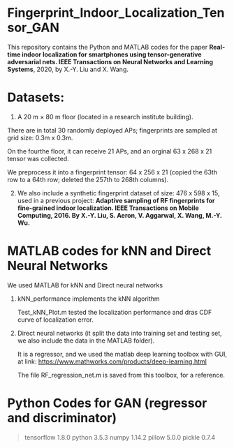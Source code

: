 # Fingerprint_Indoor_Localization_Tensor_GAN
  
  This repository contains the Python and MATLAB codes for the paper **Real-time indoor localization for smartphones using tensor-generative adversarial nets. IEEE Transactions on Neural Networks and Learning Systems**, 2020, by X.-Y. Liu and X. Wang.

# Datasets: 

1. A 20 m × 80 m floor (located in a research institute building). 

There are in total 30 randomly deployed APs;  fingerprints are sampled at grid size: 0.3m x 0.3m.

On the fourthe floor, it can receive 21 APs, and an orginal 63 x 268 x 21 tensor was collected.

We preprocess it into a fingerprint tensor: 64 x 256 x 21 (copied the 63th row to a 64th row; deleted the 257th to 268th columns).

2. We also include a synthetic fingerprint dataset of size: 476 x 598 x 15, used in a previous project: **Adaptive sampling of RF fingerprints for fine-grained indoor localization. IEEE Transactions on Mobile Computing, 2016. By X.-Y. Liu, S. Aeron, V. Aggarwal, X. Wang, M.-Y. Wu.**

# MATLAB codes for kNN and Direct Neural Networks

  We used MATLAB for kNN and Direct neural networks
 
1. kNN_performance implements the kNN algorithm
    
   Test_kNN_Plot.m tested the localization performance and dras CDF curve of localization error.

2. Direct neural networks (it split the data into training set and testing set, we also include the data in the MATLAB folder).
   
   It is a regressor, and we used the matlab deep learning toolbox with GUI, at link: https://www.mathworks.com/products/deep-learning.html
   
   The file RF_regression_net.m is saved from this toolbox, for a reference.


# Python Codes for GAN (regressor and discriminator)
> tensorflow 1.8.0
> python 3.5.3
> numpy 1.14.2
> pillow 5.0.0
> pickle 0.7.4
